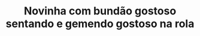 ---
layout: post
title: Novinha com bundão gostoso sentando e gemendo gostoso na rola
thumb: novinha-com-bundao-gostoso-sentando-e-gemendo-gostoso-na-rola
duration: "05:37"
permalink: /:title
video: https://www.xvideos.com/embedframe/66344941
categories: sex, sexy, amateur, amateurs, small-tits
---